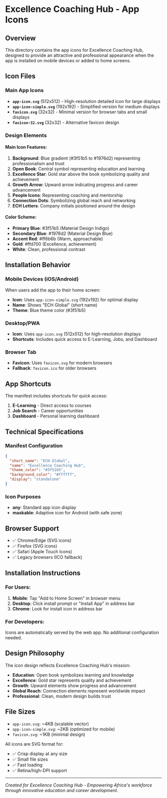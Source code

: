# Excellence Coaching Hub - App Icons

## Overview
This directory contains the app icons for Excellence Coaching Hub, designed to provide an attractive and professional appearance when the app is installed on mobile devices or added to home screens.

## Icon Files

### Main App Icons
- **`app-icon.svg`** (512x512) - High-resolution detailed icon for large displays
- **`app-icon-simple.svg`** (192x192) - Simplified version for medium displays
- **`favicon.svg`** (32x32) - Minimal version for browser tabs and small displays
- **`favicon-32.svg`** (32x32) - Alternative favicon design

### Design Elements

#### Main Icon Features:
1. **Background**: Blue gradient (#3f51b5 to #1976d2) representing professionalism and trust
2. **Open Book**: Central symbol representing education and learning
3. **Excellence Star**: Gold star above the book symbolizing quality and achievement
4. **Growth Arrow**: Upward arrow indicating progress and career advancement
5. **People Icons**: Representing coaching and mentorship
6. **Connection Dots**: Symbolizing global reach and networking
7. **ECH Letters**: Company initials positioned around the design

#### Color Scheme:
- **Primary Blue**: #3f51b5 (Material Design Indigo)
- **Secondary Blue**: #1976d2 (Material Design Blue)
- **Accent Red**: #ff6b6b (Warm, approachable)
- **Gold**: #ffd700 (Excellence, achievement)
- **White**: Clean, professional contrast

## Installation Behavior

### Mobile Devices (iOS/Android)
When users add the app to their home screen:
- **Icon**: Uses `app-icon-simple.svg` (192x192) for optimal display
- **Name**: Shows "ECH Global" (short name)
- **Theme**: Blue theme color (#3f51b5)

### Desktop/PWA
- **Icon**: Uses `app-icon.svg` (512x512) for high-resolution displays
- **Shortcuts**: Includes quick access to E-Learning, Jobs, and Dashboard

### Browser Tab
- **Favicon**: Uses `favicon.svg` for modern browsers
- **Fallback**: `favicon.ico` for older browsers

## App Shortcuts
The manifest includes shortcuts for quick access:
1. **E-Learning** - Direct access to courses
2. **Job Search** - Career opportunities
3. **Dashboard** - Personal learning dashboard

## Technical Specifications

### Manifest Configuration
```json
{
  "short_name": "ECH Global",
  "name": "Excellence Coaching Hub",
  "theme_color": "#3f51b5",
  "background_color": "#ffffff",
  "display": "standalone"
}
```

### Icon Purposes
- **any**: Standard app icon display
- **maskable**: Adaptive icon for Android (with safe zone)

## Browser Support
- ✅ Chrome/Edge (SVG icons)
- ✅ Firefox (SVG icons)
- ✅ Safari (Apple Touch Icons)
- ✅ Legacy browsers (ICO fallback)

## Installation Instructions

### For Users:
1. **Mobile**: Tap "Add to Home Screen" in browser menu
2. **Desktop**: Click install prompt or "Install App" in address bar
3. **Chrome**: Look for install icon in address bar

### For Developers:
Icons are automatically served by the web app. No additional configuration needed.

## Design Philosophy
The icon design reflects Excellence Coaching Hub's mission:
- **Education**: Open book symbolizes learning and knowledge
- **Excellence**: Gold star represents quality and achievement
- **Growth**: Upward elements show progress and advancement
- **Global Reach**: Connection elements represent worldwide impact
- **Professional**: Clean, modern design builds trust

## File Sizes
- `app-icon.svg`: ~4KB (scalable vector)
- `app-icon-simple.svg`: ~2KB (optimized for mobile)
- `favicon.svg`: ~1KB (minimal design)

All icons are SVG format for:
- ✅ Crisp display at any size
- ✅ Small file sizes
- ✅ Fast loading
- ✅ Retina/high-DPI support

---

*Created for Excellence Coaching Hub - Empowering Africa's workforce through innovative education and career development.*